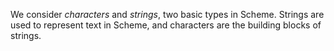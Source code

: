 We consider *characters* and *strings*, two basic types in Scheme.
Strings are used to represent text in Scheme, and characters are the
building blocks of strings.
